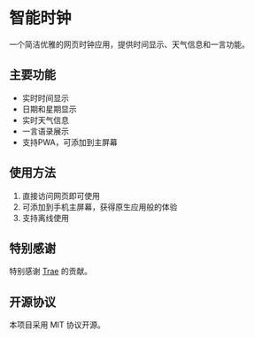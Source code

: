 # 智能时钟

一个简洁优雅的网页时钟应用，提供时间显示、天气信息和一言功能。

## 主要功能

- 实时时间显示
- 日期和星期显示
- 实时天气信息
- 一言语录展示
- 支持PWA，可添加到主屏幕

## 使用方法

1. 直接访问网页即可使用
2. 可添加到手机主屏幕，获得原生应用般的体验
3. 支持离线使用

## 特别感谢

特别感谢 [Trae](https://github.com/Trae) 的贡献。
## 开源协议

本项目采用 MIT 协议开源。